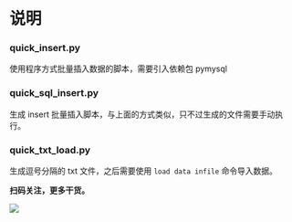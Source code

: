 # 说明

### quick_insert.py

使用程序方式批量插入数据的脚本，需要引入依赖包 pymysql

### quick_sql_insert.py

生成 insert 批量插入脚本，与上面的方式类似，只不过生成的文件需要手动执行。

### quick_txt_load.py

生成逗号分隔的 txt 文件，之后需要使用 `load data infile` 命令导入数据。


**扫码关注，更多干货。**

![](https://blog-1254563975.cos.ap-beijing.myqcloud.com/blog-images/new-qr.jpg)